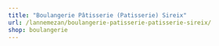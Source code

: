 ```yaml
---
title: "Boulangerie Pâtisserie (Patisserie) Sireix"
url: /lannemezan/boulangerie-patisserie-patisserie-sireix/
shop: boulangerie
---
```


